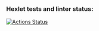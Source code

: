### Hexlet tests and linter status:
[![Actions Status](https://github.com/Fdevll/frontend-project-44/actions/workflows/hexlet-check.yml/badge.svg)](https://github.com/Fdevll/frontend-project-44/actions)